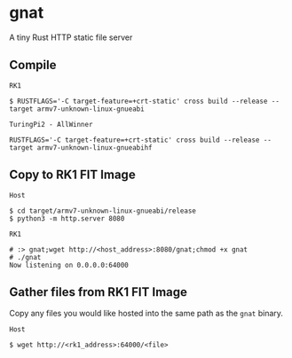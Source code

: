 # gnat
A tiny Rust HTTP static file server

## Compile
`RK1`
```
$ RUSTFLAGS='-C target-feature=+crt-static' cross build --release --target armv7-unknown-linux-gnueabi
```

`TuringPi2 - AllWinner`
```
RUSTFLAGS='-C target-feature=+crt-static' cross build --release --target armv7-unknown-linux-gnueabihf
```

## Copy to RK1 FIT Image
`Host`
```
$ cd target/armv7-unknown-linux-gnueabi/release
$ python3 -m http.server 8080
```

`RK1`
```
# :> gnat;wget http://<host_address>:8080/gnat;chmod +x gnat
# ./gnat
Now listening on 0.0.0.0:64000
```

## Gather files from RK1 FIT Image

Copy any files you would like hosted into the same path as the `gnat` binary.

`Host`
```
$ wget http://<rk1_address>:64000/<file>
```